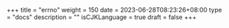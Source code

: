 +++
title = "errno"
weight = 150
date = 2023-06-28T08:23:26+08:00
type = "docs"
description = ""
isCJKLanguage = true
draft = false
+++